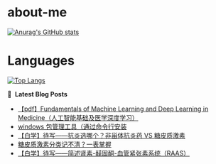 # about-me
[![Anurag's GitHub stats](https://github-readme-stats.vercel.app/api?username=whitewatercn)](https://github.com/anuraghazra/github-readme-stats)

# Languages
[![Top Langs](https://github-readme-stats.vercel.app/api/top-langs/?username=whitewatercn)](https://github.com/anuraghazra/github-readme-stats)

📕 &nbsp;**Latest Blog Posts**
<!-- BLOG-POST-LIST:START -->
- [【pdf】Fundamentals of Machine Learning and Deep Learning in Medicine（人工智能基础及医学深度学习）](https://forum.beginner.center/t/topic/944/1)
- [windows 包管理工具（通过命令行安装](https://forum.beginner.center/t/topic/943/1)
- [【白学】待写——抗炎选哪个？非甾体抗炎药 VS 糖皮质激素](https://forum.beginner.center/t/topic/940/1)
- [糖皮质激素分类记不清？一表掌握](https://forum.beginner.center/t/topic/939/1)
- [【白学】待写——简述肾素-醛固酮-血管紧张素系统（RAAS）](https://forum.beginner.center/t/topic/938/1)
<!-- BLOG-POST-LIST:END -->
